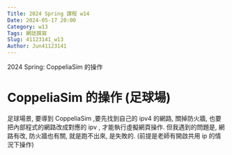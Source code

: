 ```yaml
---
Title: 2024 Spring 課程 w14
Date: 2024-05-17 20:00
Category: w13
Tags: 網誌撰寫
Slug: 41123141_w13
Author: Jun41123141
---
```


2024 Spring: CoppeliaSim 的操作


<!-- PELICAN_END_SUMMARY -->

# CoppeliaSim 的操作 (足球場)
足球場景, 要導到 CoppeliaSim ,要先找到自己的 ipv4 的網路, 關掉防火牆, 也要把內部程式的網路改成對應的 ipv , 才能執行虛擬網頁操作.
但我遇到的問題是, 網路有改, 防火牆也有關, 就是跑不出來, 是失敗的. (前提是老師有開啟共用 ip 的情況下操作)